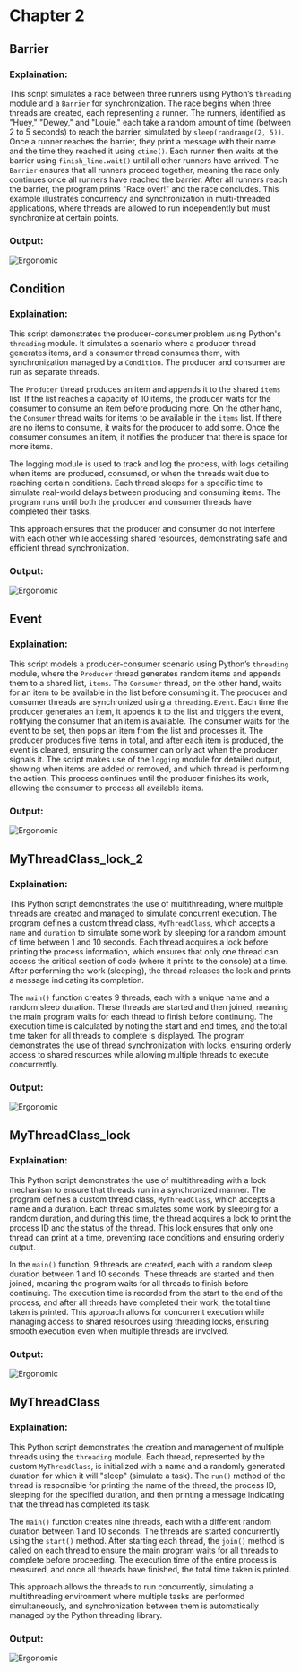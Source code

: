 # Chapter 2

## Barrier

### Explaination:
This script simulates a race between three runners using Python’s `threading` module and a `Barrier` for synchronization. The race begins when three threads are created, each representing a runner. The runners, identified as "Huey," "Dewey," and "Louie," each take a random amount of time (between 2 to 5 seconds) to reach the barrier, simulated by `sleep(randrange(2, 5))`. Once a runner reaches the barrier, they print a message with their name and the time they reached it using `ctime()`. Each runner then waits at the barrier using `finish_line.wait()` until all other runners have arrived. The `Barrier` ensures that all runners proceed together, meaning the race only continues once all runners have reached the barrier. After all runners reach the barrier, the program prints "Race over!" and the race concludes. This example illustrates concurrency and synchronization in multi-threaded applications, where threads are allowed to run independently but must synchronize at certain points.

### Output:
![Ergonomic](images/Barrier.PNG "Ergonomic")


## Condition

### Explaination:
This script demonstrates the producer-consumer problem using Python's `threading` module. It simulates a scenario where a producer thread generates items, and a consumer thread consumes them, with synchronization managed by a `Condition`. The producer and consumer are run as separate threads.

The `Producer` thread produces an item and appends it to the shared `items` list. If the list reaches a capacity of 10 items, the producer waits for the consumer to consume an item before producing more. On the other hand, the `Consumer` thread waits for items to be available in the `items` list. If there are no items to consume, it waits for the producer to add some. Once the consumer consumes an item, it notifies the producer that there is space for more items. 

The logging module is used to track and log the process, with logs detailing when items are produced, consumed, or when the threads wait due to reaching certain conditions. Each thread sleeps for a specific time to simulate real-world delays between producing and consuming items. The program runs until both the producer and consumer threads have completed their tasks. 

This approach ensures that the producer and consumer do not interfere with each other while accessing shared resources, demonstrating safe and efficient thread synchronization.

### Output:
![Ergonomic](images/Condition.PNG "Ergonomic")


## Event

### Explaination:
This script models a producer-consumer scenario using Python’s `threading` module, where the `Producer` thread generates random items and appends them to a shared list, `items`. The `Consumer` thread, on the other hand, waits for an item to be available in the list before consuming it. The producer and consumer threads are synchronized using a `threading.Event`. Each time the producer generates an item, it appends it to the list and triggers the event, notifying the consumer that an item is available. The consumer waits for the event to be set, then pops an item from the list and processes it. The producer produces five items in total, and after each item is produced, the event is cleared, ensuring the consumer can only act when the producer signals it. The script makes use of the `logging` module for detailed output, showing when items are added or removed, and which thread is performing the action. This process continues until the producer finishes its work, allowing the consumer to process all available items.

### Output:
![Ergonomic](images/Event.PNG "Ergonomic")


## MyThreadClass_lock_2

### Explaination:
This Python script demonstrates the use of multithreading, where multiple threads are created and managed to simulate concurrent execution. The program defines a custom thread class, `MyThreadClass`, which accepts a `name` and `duration` to simulate some work by sleeping for a random amount of time between 1 and 10 seconds. Each thread acquires a lock before printing the process information, which ensures that only one thread can access the critical section of code (where it prints to the console) at a time. After performing the work (sleeping), the thread releases the lock and prints a message indicating its completion.

The `main()` function creates 9 threads, each with a unique name and a random sleep duration. These threads are started and then joined, meaning the main program waits for each thread to finish before continuing. The execution time is calculated by noting the start and end times, and the total time taken for all threads to complete is displayed. The program demonstrates the use of thread synchronization with locks, ensuring orderly access to shared resources while allowing multiple threads to execute concurrently.

### Output:
![Ergonomic](images/MyThreadClass_lock_2.PNG "Ergonomic")


## MyThreadClass_lock

### Explaination:
This Python script demonstrates the use of multithreading with a lock mechanism to ensure that threads run in a synchronized manner. The program defines a custom thread class, `MyThreadClass`, which accepts a name and a duration. Each thread simulates some work by sleeping for a random duration, and during this time, the thread acquires a lock to print the process ID and the status of the thread. This lock ensures that only one thread can print at a time, preventing race conditions and ensuring orderly output.

In the `main()` function, 9 threads are created, each with a random sleep duration between 1 and 10 seconds. These threads are started and then joined, meaning the program waits for all threads to finish before continuing. The execution time is recorded from the start to the end of the process, and after all threads have completed their work, the total time taken is printed. This approach allows for concurrent execution while managing access to shared resources using threading locks, ensuring smooth execution even when multiple threads are involved.

### Output:
![Ergonomic](images/MyThreadClass_lock.PNG "Ergonomic")


## MyThreadClass

### Explaination:
This Python script demonstrates the creation and management of multiple threads using the `threading` module. Each thread, represented by the custom `MyThreadClass`, is initialized with a name and a randomly generated duration for which it will "sleep" (simulate a task). The `run()` method of the thread is responsible for printing the name of the thread, the process ID, sleeping for the specified duration, and then printing a message indicating that the thread has completed its task.

The `main()` function creates nine threads, each with a different random duration between 1 and 10 seconds. The threads are started concurrently using the `start()` method. After starting each thread, the `join()` method is called on each thread to ensure the main program waits for all threads to complete before proceeding. The execution time of the entire process is measured, and once all threads have finished, the total time taken is printed.

This approach allows the threads to run concurrently, simulating a multithreading environment where multiple tasks are performed simultaneously, and synchronization between them is automatically managed by the Python threading library.

### Output:
![Ergonomic](images/MyThreadClass.PNG "Ergonomic")
